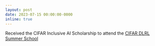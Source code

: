 ```yaml
---
layout: post
date: 2023-07-15 00:00:00-0000
inline: true
---
```


Received the CIFAR Inclusive AI Scholarship to attend the [CIFAR DLRL Summer School](https://dlrl.ca/)
